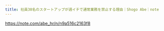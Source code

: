 ```yaml
---
title: 社員30名のスタートアップが週イチで通常業務を禁止する理由｜Shogo Abe｜note
---
```


https://note.com/abe_hr/n/n9a516c2163f8

